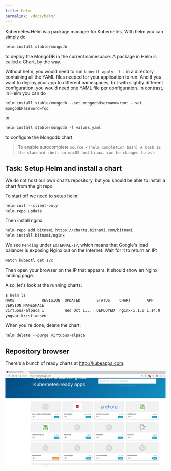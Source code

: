 ```yaml
---
title: Helm
permalink: /docs/helm/
---
```


Kubernetes Helm is a package manager for Kubernetes. With helm you can simply do

```
helm install stable/mongodb
```

to deploy the MongoDB in the current namespace. A package in Helm is called a Chart, by the way.

Without helm, you would need to run `kubectl apply -f .` in a directory containing all the YAML files needed
for your application to run. And if you want to deploy your app to different namespaces, but with slightly
different configuration, you would need one YAML file per configuration. In contrast, in Helm you can do

```
helm install stable/mongodb --set mongodbUsername=root --set mongodbPassword=foo
```

or

```
helm install stable/mongodb -f values.yaml
```

to configure the Mongodb chart.

> To enable autocomplete
`source <(helm completion bash) # bash is the standard shell on macOS and Linux. can be changed to zsh`


## Task: Setup Helm and install a chart

We do not host our own charts repository, but you should be able to install a chart
from the git repo.

To start off we need to setup helm:

```
helm init --client-only
helm repo update
```

Then install nginx:

```
helm repo add bitnami https://charts.bitnami.com/bitnami
helm install bitnami/nginx
```

We see `Pending` under `EXTERNAL-IP`, which means that Google's load balancer is exposing Nginx out on the
Internet. Wait for it to return an IP:

`watch kubectl get svc`

Then open your browser on the IP that appears. It should show an Nginx landing page. 

Also, let's look at the running charts:

```
$ helm ls
NAME            REVISION  UPDATED       STATUS    CHART       APP VERSION NAMESPACE         
virtuous-alpaca 1         Wed Oct 1...  DEPLOYED  nginx-1.1.0 1.14.0      yngvar-kristiansen
```

When you're done, delete the chart:

`helm delete --purge virtuous-alpaca`

## Repository browser

There's a bunch of ready charts at <http://kubeapps.com>:

![text](../../assets/img/kubeapps.png)
